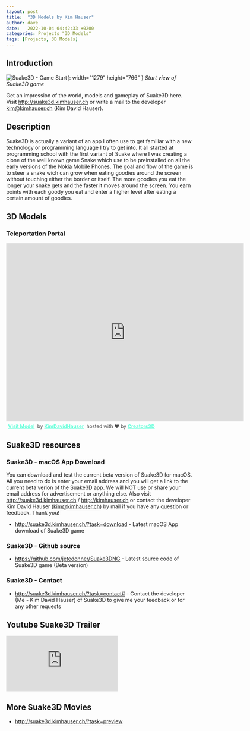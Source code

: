 ```yaml
---
layout: post
title:  "3D Models by Kim Hauser"
author: dave
date:   2022-10-04 04:42:33 +0200
categories: Projects "3D Models"
tags: [Projects, 3D Models]
---
```


## Introduction
![Suake3D - Game Start](../../assets/img/projects/suake3d/StartPositionFirst_sm_2.jpg){: width="1279" height="766" }
_Start view of Suake3D game_

Get an impression of the world, models and gameplay of Suake3D here. Visit <http://suake3d.kimhauser.ch> or write a mail to the developer <kim@kimhauser.ch> (Kim David Hauser).

## Description
Suake3D is actually a variant of an app I often use to get familiar with a new technology or programming language I try to get into. It all started at programming school with the first variant of Suake where I was creating a clone of the well known game Snake which use to be preinstalled on all the early versions of the Nokia Mobile Phones. The goal and flow of the game is to steer a snake wich can grow when eating goodies around the screen without touching either the border or itself. The more goodies you eat the longer your snake gets and the faster it moves around the screen. You earn points with each goody you eat and enter a higher level after eating a certain amount of goodies.

## 3D Models
### Teleportation Portal
<div class="creators-embed-wrapper"><iframe allow="camera" width="640" height="480" src="https://v.creators3d.com/index.html?load=%2Fviews%2Fproduction%2Fitem%2F2022104%2F6634901966365969%2F6634901966365969.glb&autorotate=true&json-data=1664884030647&decrypt=1&tv=135" frameborder="0" allow="autoplay; fullscreen; vr" mozallowfullscreen="true" webkitallowfullscreen="true" style="border: none"></iframe>
<p style="font-size: 13px; font-weight: normal; margin: 5px; color: #4A4A4A;">
<a href="https://v.creators3d.com/index.html?load=%2Fviews%2Fproduction%2Fitem%2F2022104%2F6634901966365969%2F6634901966365969.glb&autorotate=true&json-data=1664884030647&decrypt=1&tv=135" target="_blank" style="font-weight: bold; color: #64FFDA;">Visit Model</a>
 by <a target="_blank" style="font-weight: bold; color: #64FFDA;" href="https://www.creators3d.com/artist/34082/KimDavidHauser">KimDavidHauser</a>
 hosted with ❤️️ by <a href="https://www.creators3d.com/home?ref=embed&var=34082" target="_blank" style="font-weight: bold; color: #64FFDA;">Creators3D</a>
</p>
</div>

## Suake3D resources
### Suake3D - macOS App Download
You can download and test the current beta version of Suake3D for macOS. All you need to do is enter your email address and you will get a link to the current beta verion of the Suake3D app.
We will NOT use or share your email address for advertisement or anything else.
Also visit <http://suake3d.kimhauser.ch> / <http://kimhauser.ch> or contact the developer Kim David Hauser (<kim@kimhauser.ch>) by mail if you have any question or feedback. Thank you!
- <http://suake3d.kimhauser.ch/?task=download> - Latest macOS App download of Suake3D game

### Suake3D - Github source
- <https://github.com/jetedonner/Suake3DNG> - Latest source code of Suake3D game (Beta version)

### Suake3D - Contact
- <http://suake3d.kimhauser.ch/?task=contact#> - Contact the developer (Me - Kim David Hauser) of Suake3D to give me your feedback or for any other requests

## Youtube Suake3D Trailer
<div class="container-responsive-iframe">
  <iframe class="responsive-iframe" src="https://www.youtube.com/embed/OMtgrZbgNt8" title="Youtube Suake3D Trailer" frameborder="0" allow="accelerometer; autoplay; clipboard-write; encrypted-media; gyroscope; picture-in-picture" allowfullscreen></iframe>
</div>

## More Suake3D Movies
- <http://suake3d.kimhauser.ch/?task=preview>

